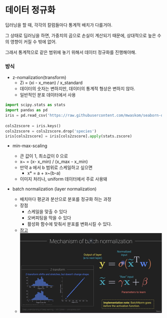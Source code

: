# 데이터 정규화

딥러닝을 할 때, 각각의 칼럼들마다 통계적 배치가 다를거야.

그 상태로 딥러닝을 하면, 가중치의 곱으로 손실이 계산되기 때문에, 상대적으로 높은 수의 영향이 커질 수 밖에 없어.

그래서 통계적으로 같은 범위에 놓기 위해서 데이터 정규화를 진행해야해.

### 방식

- z-nomalization(transform)
  - Zi = (xi - x_mean) / x_standard
  - 데이터의 숫자는 변하지만, 데이터의 통계적 형상은 변하지 않아.
  - 일반적인 분포 데이터에서 사용

```python
import scipy.stats as stats
import pandas as pd
iris = pd.read_csv('https://raw.githubusercontent.com/mwaskom/seaborn-data/master/iris.csv')

cols2zscore = iris.keys()
cols2zscore = cols2zscore.drop('species')
iris[cols2zscore] = iris[cols2zscore].apply(stats.zscore)
```

- min-max-scaling
  - 큰 값이 1, 최소값이 0 으로
  - x~ = (x- x_min) / (x_max - x_min)
  - 만약 a 에서 b 범위로 스케일하고 싶으면
    - x* = a + x~(b-a)
  - 이미지 처리나, uniform 데이터에서 주로 사용돼

- batch normalization (layer normalization)

  - 배치마다 평균과 분산으로 분포를 정규화 하는 과정
  - 장점
    - 스케일을 맞출 수 있다
    - 오버피팅을 막을 수 있다
    - 활성화 함수에 맞춰서 분포를 변화시킬 수 있다.
  - [참고](https://heytech.tistory.com/438)
  - ![batch_nomalize](./images/batch_normalization.jpg)

